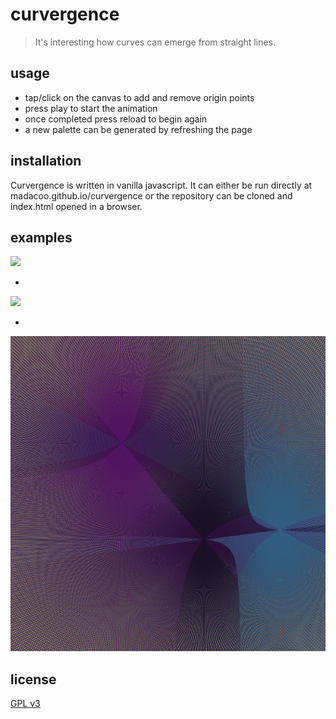 # curvergence

> It's interesting how curves can emerge from straight lines.

## usage

- tap/click on the canvas to add and remove origin points
- press play to start the animation
- once completed press reload to begin again
- a new palette can be generated by refreshing the page

## installation

Curvergence is written in vanilla javascript. It can either be run directly at madacoo.github.io/curvergence or the repository can be cloned and index.html opened in a browser.

## examples

![](ex1.png)

-

![](ex2.png)

-

![](ex3.png)

## license

[GPL v3](LICENSE)

